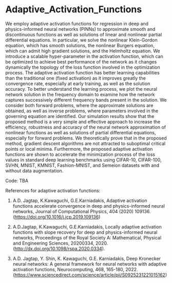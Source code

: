 # Adaptive_Activation_Functions

We employ adaptive activation functions for regression in deep and physics-informed neural networks (PINNs) to approximate smooth and discontinuous functions as well as solutions of linear and nonlinear partial differential equations. In particular, we solve the nonlinear Klein-Gordon equation, which has smooth solutions, the nonlinear Burgers equation, which can admit high gradient solutions, and the Helmholtz equation. We introduce a scalable hyper-parameter in the activation function, which can be optimized to achieve best performance of the network as it changes dynamically the topology of the loss function involved in the optimization process. The adaptive activation function has better learning capabilities than the traditional one (fixed activation) as it improves greatly the convergence rate, especially at early training, as well as the solution accuracy. To better understand the learning process, we plot the neural network solution in the frequency domain to examine how the network captures successively different frequency bands present in the solution. We consider both forward problems, where the approximate solutions are obtained, as well as inverse problems, where parameters involved in the governing equation are identified. Our simulation results show that the proposed method is a very simple and effective approach to increase the efficiency, robustness and accuracy of the neural network approximation of nonlinear functions as well as solutions of partial differential equations, especially for forward problems. We theoretically prove that in the proposed method, gradient descent algorithms are not attracted to suboptimal critical points or local minima. Furthermore, the proposed adaptive activation functions are shown to accelerate the minimization process of the loss values in standard deep learning benchmarks using CIFAR-10, CIFAR-100, SVHN, MNIST, KMNIST, Fashion-MNIST, and Semeion datasets with and without data augmentation.

Code: TBA

References for adaptive activation functions:

1. A.D. Jagtap, K.Kawaguchi, G.E.Karniadakis, Adaptive activation functions accelerate convergence in deep and physics-informed neural networks, Journal of Computational Physics, 404 (2020) 109136. (https://doi.org/10.1016/j.jcp.2019.109136)

2. A.D.Jagtap, K.Kawaguchi, G.E.Karniadakis, Locally adaptive activation functions with slope recovery for deep and physics-informed neural networks, Proceedings of the Royal Society A: Mathematical, Physical and Engineering Sciences, 20200334, 2020. (http://dx.doi.org/10.1098/rspa.2020.0334).

3. A.D. Jagtap, Y. Shin, K. Kawaguchi, G.E. Karniadakis, Deep Kronecker neural networks: A general framework for neural networks with adaptive activation functions, Neurocomputing, 468, 165-180, 2022. (https://www.sciencedirect.com/science/article/pii/S0925231221015162)
